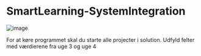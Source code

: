 # SmartLearning-SystemIntegration
![image](https://user-images.githubusercontent.com/39729843/159903166-6b2a34d7-01ba-4b87-bf87-e34ba78b5b06.png)

For at køre programmet skal du starte alle projecter i solution.
Udfyld felter med værdierene fra uge 3 og uge 4
